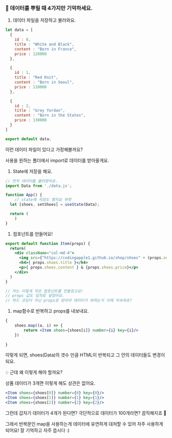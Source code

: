 ### 🔸 데이터를 뿌릴 때 4가지만 기억하세요.

1. 데이터 파일을 저장하고 불러와요.

```jsx
let data = [
  {
    id : 0,
    title : "White and Black",
    content : "Born in France",
    price : 120000
  },

  {
    id : 1,
    title : "Red Knit",
    content : "Born in Seoul",
    price : 110000
  },

  {
    id : 2,
    title : "Grey Yordan",
    content : "Born in the States",
    price : 130000
  }
] 

export default data;
```

이런 데이터 파일이 있다고 가정해볼까요?

사용을 원하는 폴더에서 import로 데이터를 받아올게요. 

1. State에 저장을 해요.

```jsx
// 먼저 데이터를 불러왔어요.
import Data from './data.js';

function App() {
	// state에 저장도 했지요 하핫
  let [shoes, setShoes] = useState(Data);

  return (
	)
}
```

1. 컴포넌트를 만들어요!

```jsx
export default function Item(props) {
  return(
    <div className="col-md-4">
      <img src={"https://codingapple1.github.io/shop/shoes" + (props.number + 1) + ".jpg"} width="100%" />
      <h4>{ props.shoes.title }</h4>
      <p>{ props.shoes.content } & {props.shoes.price}</p>
    </div>
  )
}

// 저는 이렇게 작은 컴포넌트를 만들었고요! 
// props 값도 임의로 넣었어요.
// 하드 코딩이 아닌 props로 받아야 데이터가 바뀌는거 이제 익숙하죠?
```

1. map함수로 반복하고 props를 내보내요.

```jsx
{
	shoes.map((a, i) => {
		return <Item shoes={shoes[i]} number={i} key={i}/>
	})
            
}
```

이렇게 되면, shoes(Data)의 갯수 만큼 HTML이 반복되고 그 안의 데이터들도 변경이 되요.

<aside>
💡 근데 왜 이렇게 해야 할까요?

</aside>

상품 데이터가 3개면 이렇게 해도 상관은 없어요.

```jsx
<Item shoes={shoes[0]} number={0} key={0}/>
<Item shoes={shoes[1]} number={1} key={1}/>
<Item shoes={shoes[2]} number={2} key={2}/>
```

그런데 갑자기 데이터가 4개가 된다면? 극단적으로 데이터가 100개라면? 끔직해지죠 👾

그래서 반복문인 map을 사용하는게 데이터에 유연하게 대처할 수 있어 자주 사용하게 되어요! 잘 기억하고 자주 씁시다 :)
